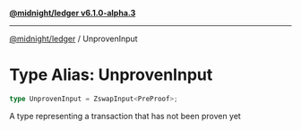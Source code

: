 [**@midnight/ledger v6.1.0-alpha.3**](../README.md)

***

[@midnight/ledger](../globals.md) / UnprovenInput

# Type Alias: UnprovenInput

```ts
type UnprovenInput = ZswapInput<PreProof>;
```

A type representing a transaction that has not been proven yet
